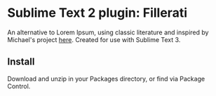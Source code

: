 # Sublime Text 2 plugin: Fillerati
An alternative to Lorem Ipsum, using classic literature and inspired by Michael's project [here](http://www.fillerati.com). Created for use with Sublime Text 3.

## Install
Download and unzip in your Packages directory, or find via Package Control.
